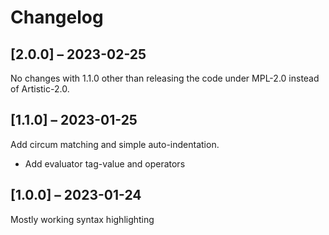 # Changelog

## [2.0.0] – 2023-02-25

No changes with 1.1.0 other than releasing the code under MPL-2.0 instead of Artistic-2.0.

## [1.1.0] – 2023-01-25

Add circum matching and simple auto-indentation.

- Add evaluator tag-value and operators

## [1.0.0] – 2023-01-24

Mostly working syntax highlighting
